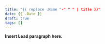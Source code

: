 ```yaml
---
title: "{{ replace .Name "-" " " | title }}"
date: {{ .Date }}
draft: true
tags: []
---
```


**Insert Lead paragraph here.**
